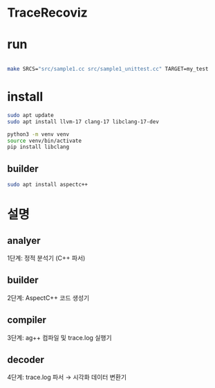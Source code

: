 # TraceRecoviz


# run

``` bash

make SRCS="src/sample1.cc src/sample1_unittest.cc" TARGET=my_test

```

# install
    
``` bash
sudo apt update
sudo apt install llvm-17 clang-17 libclang-17-dev

python3 -m venv venv
source venv/bin/activate
pip install libclang

```

## builder

``` bash
sudo apt install aspectc++
```


# 설명
## analyer 
1단계: 정적 분석기 (C++ 파서)
## builder
2단계: AspectC++ 코드 생성기
## compiler
3단계: ag++ 컴파일 및 trace.log 실행기
## decoder
4단계: trace.log 파서 → 시각화 데이터 변환기
